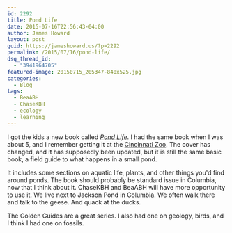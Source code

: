 ```yaml
---
id: 2292
title: Pond Life
date: 2015-07-16T22:56:43-04:00
author: James Howard
layout: post
guid: https://jameshoward.us/?p=2292
permalink: /2015/07/16/pond-life/
dsq_thread_id:
  - "3941964705"
featured-image: 20150715_205347-840x525.jpg
categories:
  - Blog
tags:
  - BeaABH
  - ChaseKBH
  - ecology
  - learning
---
```

I got the kids a new book called _[Pond Life](http://www.amazon.com/Pond-Golden-Guide-Martins-Press/dp/1582381305)_.  I had the same book when I was about 5, and I remember getting it at the [Cincinnati Zoo](http://cincinnatizoo.org/).  The cover has changed, and it has supposedly been updated, but it is still the same basic book, a field guide to what happens in a small pond.

It includes some sections on aquatic life, plants, and other things you'd find around ponds.  The book should probably be standard issue in Columbia, now that I think about it.  ChaseKBH and BeaABH will have more opportunity to use it.  We live next to Jackson Pond in Columbia.  We often walk there and talk to the geese.  And quack at the ducks.  

The Golden Guides are a great series.  I also had one on geology, birds, and I think I had one on fossils.  
